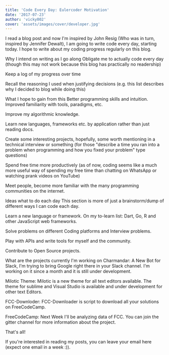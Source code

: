 ```yaml
---
title: 'Code Every Day: Eulercoder Motivation'
date: '2017-07-23'
author: 'vicky002'
cover: 'assets/images/cover/developer.jpg'
---
```


I read a blog post and now I'm inspired by John Resig (Who was in turn, inspired by Jennifer Dewalt), I am going to write code every day, starting today. I hope to write about my coding progress regularly on this blog.

Why I intend on writing as I go along
Obligate me to actually code every day (though this may not work because this blog has practically no readership)

Keep a log of my progress over time

Recall the reasoning I used when justifying decisions (e.g. this list describes why I decided to blog while doing this)

What I hope to gain from this
Better programming skills and intuition. Improved familiarity with tools, paradigms, etc.

Improve my algorithmic knowledge.

Learn new languages, frameworks etc. by application rather than just reading docs.

Create some interesting projects, hopefully, some worth mentioning in a technical interview or something (for those "describe a time you ran into a problem when programming and how you fixed your problem" type questions)

Spend free time more productively (as of now, coding seems like a much more useful way of spending my free time than chatting on WhatsApp or watching prank videos on YouTube)

Meet people, become more familiar with the many programming communities on the internet.

Ideas what to do each day
This section is more of just a brainstorm/dump of different ways I can code each day.

Learn a new language or framework. On my to-learn list: Dart, Go, R and other JavaScript web frameworks.

Solve problems on different Coding platforms and Interview problems.

Play with APIs and write tools for myself and the community.

Contribute to Open Source projects.

What are the projects currently I'm working on
Charmandar: A New Bot for Slack, I'm trying to bring Google right there in your Slack channel. I'm working on it since a month and it is still under development.

Milotic Theme: Milotic is a new theme for all text editors available. The theme for sublime and Visual Studio is available and under development for other text Editors.

FCC-Downloder: FCC-Downloader is script to download all your solutions on FreeCodeCamp.

FreeCodeCamp: Next Week I'll be analyzing data of FCC. You can join the gitter channel for more information about the project.

That's all!

If you're interested in reading my posts, you can leave your email here (expect one email in a week :)).
